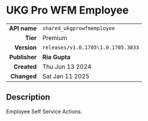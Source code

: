 # UKG Pro WFM Employee
| | |
|-:|-|
|**API name**|`shared_ukgprowfmemployee`|
|**Tier**|Premium|
|**Version**|`releases/v1.0.1705\1.0.1705.3833`|
|**Publisher**|**Ria Gupta**|
|**Created**|Thu Jun 13 2024|
|**Changed**|Sat Jan 11 2025|

## Description
Employee Self Service Actions.

